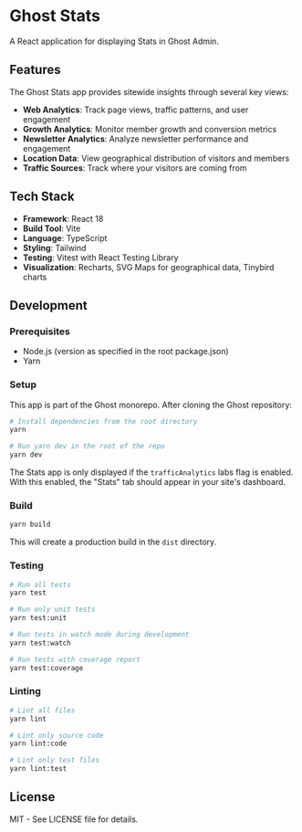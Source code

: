 # Ghost Stats

A React application for displaying Stats in Ghost Admin.

## Features

The Ghost Stats app provides sitewide insights through several key views:

- **Web Analytics**: Track page views, traffic patterns, and user engagement
- **Growth Analytics**: Monitor member growth and conversion metrics
- **Newsletter Analytics**: Analyze newsletter performance and engagement
- **Location Data**: View geographical distribution of visitors and members
- **Traffic Sources**: Track where your visitors are coming from

## Tech Stack

- **Framework**: React 18
- **Build Tool**: Vite
- **Language**: TypeScript
- **Styling**: Tailwind
- **Testing**: Vitest with React Testing Library
- **Visualization**: Recharts, SVG Maps for geographical data, Tinybird charts

## Development

### Prerequisites

- Node.js (version as specified in the root package.json)
- Yarn

### Setup

This app is part of the Ghost monorepo. After cloning the Ghost repository:

```bash
# Install dependencies from the root directory
yarn

# Run yarn dev in the root of the repo
yarn dev
```

The Stats app is only displayed if the `trafficAnalytics` labs flag is enabled. With this enabled, the "Stats" tab should appear in your site's dashboard.

### Build

```bash
yarn build
```

This will create a production build in the `dist` directory.

### Testing

```bash
# Run all tests
yarn test

# Run only unit tests
yarn test:unit

# Run tests in watch mode during development
yarn test:watch

# Run tests with coverage report
yarn test:coverage
```

### Linting

```bash
# Lint all files
yarn lint

# Lint only source code
yarn lint:code

# Lint only test files
yarn lint:test
```

## License

MIT - See LICENSE file for details.
